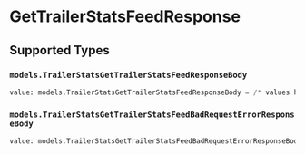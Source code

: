 # GetTrailerStatsFeedResponse


## Supported Types

### `models.TrailerStatsGetTrailerStatsFeedResponseBody`

```python
value: models.TrailerStatsGetTrailerStatsFeedResponseBody = /* values here */
```

### `models.TrailerStatsGetTrailerStatsFeedBadRequestErrorResponseBody`

```python
value: models.TrailerStatsGetTrailerStatsFeedBadRequestErrorResponseBody = /* values here */
```

